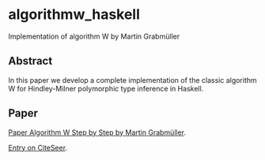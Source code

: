 algorithmw_haskell
==================

Implementation of algorithm W by  Martin Grabmüller


## Abstract
In this paper we develop a complete implementation of the classic algorithm W for Hindley-Milner polymorphic type inference in Haskell.

## Paper

[Paper Algorithm W Step by Step by  Martin Grabmüller](http://uebb.cs.tu-berlin.de/~magr/pub/AlgorithmW.pdf).

[Entry on CiteSeer](http://citeseerx.ist.psu.edu/viewdoc/summary?doi=10.1.1.65.7733).

